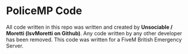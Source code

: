 # PoliceMP Code

All code written in this repo was written and created by **Unsociable / Moretti (lsvMoretti on Github)**. Any code written by any other developer has been removed. This code was written for a FiveM British Emergency Server.